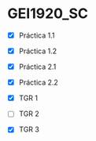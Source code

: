 # GEI1920_SC

- [x] Práctica 1.1
- [x] Práctica 1.2
- [x] Práctica 2.1
- [x] Práctica 2.2

- [x] TGR 1
- [ ] TGR 2
- [x] TGR 3
